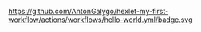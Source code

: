 https://github.com/AntonGalygo/hexlet-my-first-workflow/actions/workflows/hello-world.yml/badge.svg
